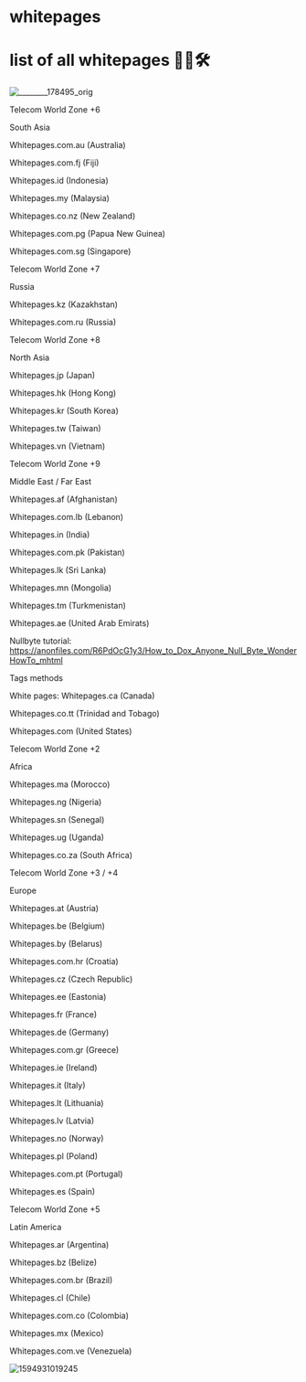 # whitepages

# list of all whitepages 🔭🌐🛠️

![________178495_orig](https://github.com/user-attachments/assets/f1a87d27-f5f7-4697-8200-a37788b8066e)


Telecom World Zone +6

South Asia

Whitepages.com.au (Australia)

Whitepages.com.fj (Fiji)

Whitepages.id (Indonesia)

Whitepages.my (Malaysia)

Whitepages.co.nz (New Zealand)

Whitepages.com.pg (Papua New Guinea)

Whitepages.com.sg (Singapore)

Telecom World Zone +7

Russia

Whitepages.kz (Kazakhstan)

Whitepages.com.ru (Russia)

Telecom World Zone +8

North Asia

Whitepages.jp (Japan)

Whitepages.hk (Hong Kong)

Whitepages.kr (South Korea)

Whitepages.tw (Taiwan)

Whitepages.vn (Vietnam)

Telecom World Zone +9

Middle East / Far East

Whitepages.af (Afghanistan)

Whitepages.com.lb (Lebanon)

Whitepages.in (India)

Whitepages.com.pk (Pakistan)

Whitepages.lk (Sri Lanka)

Whitepages.mn (Mongolia)

Whitepages.tm (Turkmenistan)

Whitepages.ae (United Arab Emirats)

Nullbyte tutorial:
https://anonfiles.com/R6PdOcG1y3/How_to_Dox_Anyone_Null_Byte_WonderHowTo_mhtml

Tags
methods

White pages:
Whitepages.ca (Canada)

Whitepages.co.tt (Trinidad and Tobago)

Whitepages.com (United States)

Telecom World Zone +2

Africa

Whitepages.ma (Morocco)

Whitepages.ng (Nigeria)

Whitepages.sn (Senegal)

Whitepages.ug (Uganda)

Whitepages.co.za (South Africa)

Telecom World Zone +3 / +4

Europe

Whitepages.at (Austria)

Whitepages.be (Belgium)

Whitepages.by (Belarus)

Whitepages.com.hr (Croatia)

Whitepages.cz (Czech Republic)

Whitepages.ee (Eastonia)

Whitepages.fr (France)

Whitepages.de (Germany)

Whitepages.com.gr (Greece)

Whitepages.ie (Ireland)

Whitepages.it (Italy)

Whitepages.lt (Lithuania)

Whitepages.lv (Latvia)

Whitepages.no (Norway)

Whitepages.pl (Poland)

Whitepages.com.pt (Portugal)

Whitepages.es (Spain)

Telecom World Zone +5

Latin America

Whitepages.ar (Argentina)

Whitepages.bz (Belize)

Whitepages.com.br (Brazil)

Whitepages.cl (Chile)

Whitepages.com.co (Colombia)

Whitepages.mx (Mexico)

Whitepages.com.ve (Venezuela)


![1594931019245](https://github.com/user-attachments/assets/1bbafc5c-55a2-4ef0-8258-fe4daa499dd5)
